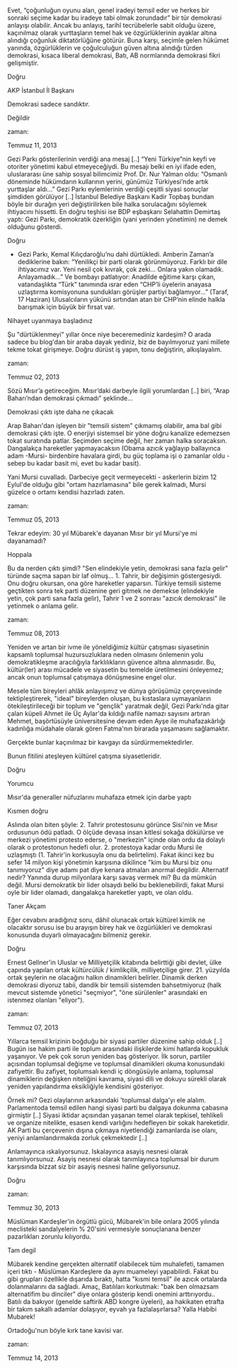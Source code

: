 Evet, “çoğunluğun oyunu alan, genel 
iradeyi temsil eder ve herkes bir sonraki seçime kadar bu iradeye tabi 
olmak zorundadır” bir tür demokrasi anlayışı olabilir. Ancak bu anlayış,
 tarihî tecrübelerle sabit olduğu üzere, kaçınılmaz olarak yurttaşların 
temel hak ve özgürlüklerinin ayaklar altına alındığı çoğunluk 
diktatörlüğüne götürür. Buna karşı, seçimle gelen hükümet yanında, 
özgürlüklerin ve çoğulculuğun güven altına alındığı türden demokrasi, 
kısaca liberal demokrasi, Batı, AB normlarında demokrasi fikri 
gelişmiştir. 

Doğru

AKP İstanbul İl Başkanı 

Demokrasi sadece sandıktır.

Değildir









zaman:

Temmuz 11, 2013










Gezi Parkı gösterilerinin verdiği ana mesaj [..] “Yeni Türkiye”nin keyfi ve otoriter 
yönetimi kabul etmeyeceğiydi. Bu mesajı belki en iyi ifade eden, 
uluslararası üne sahip sosyal bilimcimiz Prof. Dr. Nur Yalman oldu: 
“Osmanlı döneminde hükümdarın kullarının yerini, günümüz Türkiyesi’nde 
artık yurttaşlar aldı…” Gezi Parkı eylemlerinin verdiği çeşitli siyasi sonuçlar şimdiden görülüyor [..] İstanbul Belediye Başkanı Kadir Topbaş 
bundan böyle bir durağın yeri değiştirilirken bile halka sorulacağını 
söylemek ihtiyacını hissetti. En doğru teşhisi ise BDP eşbaşkanı 
Selahattin Demirtaş yaptı: Gezi Parkı, demokratik özerkliğin (yani 
yerinden yönetimin) ne demek olduğunu gösterdi.

Doğru

* Gezi Parkı, Kemal Kılıçdaroğlu’nu dahi 
dürtükledi. Amberin Zaman’a dediklerine bakın: “Yenilikçi bir parti 
olarak görünmüyoruz. Farklı bir dile ihtiyacımız var. Yeni nesil çok 
kıvrak, çok zeki… Onlara yakın olamadık. Anlayamadık…” Ve bombayı 
patlatıyor: Anadilde eğitime karşı çıkan, vatandaşlıkta “Türk” tanımında
 ısrar eden “CHP’li üyelerin anayasa uzlaştırma komisyonuna sundukları 
görüşler partiyi bağlamıyor…” (Taraf, 17 Haziran) Ulusalcıların yükünü 
sırtından atan bir CHP’nin elinde halkla barışmak için büyük bir fırsat 
var. 

Nihayet uyanmaya başladınız 

Şu "dürtüklenmeyi" yıllar önce niye beceremediniz kardeşim? O arada sadece bu blog'dan bir araba dayak yediniz, biz de bayılmıyoruz yani millete tekme tokat girişmeye. Doğru dürüst iş yapın, tonu değiştirin, alkışlayalım.










zaman:

Temmuz 02, 2013

Sözü Mısır’a getireceğim. Mısır’daki darbeyle ilgili yorumlardan [..]
biri, “Arap Baharı’ndan demokrasi çıkmadı” şeklinde...

Demokrasi çıktı işte daha ne çıkacak

Arap Baharı'dan işleyen bir "temsili sistem" çıkmamış olabilir, ama bal gibi demokrasi çıktı işte. O enerjiyi sistemsel bir yöne doğru kanalize edemezsen  tokat suratında patlar. Seçimden seçime değil, her zaman halka soracaksın. Dangalakça hareketler yapmayacaksın (Obama azıcık yağlayıp ballayınca adam -Mursi- birdenbire havalara girdi, bu güç toplama işi o zamanlar oldu - sebep bu kadar basit mi, evet bu kadar basit). 

Yani Mursi cuvalladı. Darbeciye geçit vermeyecekti - askerlerin bizim 12 Eylul'de olduğu gibi "ortam hazırlamasına" bile gerek kalmadı, Mursi güzelce o ortamı kendisi hazırladı zaten.  








zaman:

Temmuz 05, 2013

Tekrar edeyim: 30 yıl Mübarek'e dayanan Mısır bir yıl Mursi'ye mi dayanamadı?

Hoppala

Bu da nerden çıktı şimdi? "Sen elindekiyle yetin, demokrasi sana fazla gelir" türünde saçma sapan bir laf olmuş... 1. Tahrir, bir değişimin göstergesiydi. Onu doğru okursan, ona göre hareketler yaparsın. Türkiye temsili sisteme geçtikten sonra tek parti düzenine geri gitmek ne demekse (elindekiyle yetin, çok parti sana fazla gelir), Tahrir 1 ve 2 sonrası "azıcık demokrasi" ile yetinmek o anlama gelir.








zaman:

Temmuz 08, 2013










Yeniden ve artan bir ivme ile yöneldiğimiz kültür çatışması siyasetinin kapsamlı toplumsal huzursuzluklara neden olmasını önlemenin yolu demokratikleşme aracılığıyla farklılıkların güvence altına alınmasıdır. Bu, kültür(ler) arası mücadele ve siyasetin bu temelde üretilmesini önleyemez; ancak onun toplumsal çatışmaya dönüşmesine engel olur.

Mesele tüm bireyleri ahlâk anlayışımız ve dünya görüşümüz çerçevesinde tektipleştirerek, "ideal" bireylerden oluşan, bu kıstaslara uymayanların ötekileştirileceği bir toplum ve "gençlik" yaratmak değil, Gezi Parkı'nda gitar çalan küpeli Ahmet ile Üç Aylar'da kıldığı nafile namazı sayısını artıran Mehmet, başörtüsüyle üniversitesine devam eden Ayşe ile muhafazakârlığı kadınlığa müdahale olarak gören Fatma'nın birarada yaşamasını sağlamaktır.

Gerçekte bunlar kaçınılmaz bir kavgayı da sürdürmemektedirler.

Bunun fitilini ateşleyen kültürel çatışma siyasetleridir. 

Doğru

Yorumcu

Mısır'da generaller nüfuzlarını muhafaza etmek için darbe yaptı

Kısmen doğru

Aslında olan biten şöyle: 2. Tahrir protestosunu görünce Sisi'nin ve Mısır ordusunun ödü patladı. O ölçüde devasa insan kitlesi sokağa dökülürse ve merkezi yönetimi protesto ederse, o "merkezin" içinde olan ordu da dolaylı olarak o protestonun hedefi olur.  2. protestoya kadar ordu Mursi ile uzlaşmıştı (1. Tahrir'in korkusuyla onu da belirtelim). Fakat ikinci kez bu sefer 14 milyon kişi yönetimin karşısına dikilince "kim bu Mursi biz onu tanımıyoruz" diye adamı pat diye kenara atmaları anormal degildir. Alternatif nedir? Yanında durup milyonlara karşı savaş vermek mi? Bu da mümkün değil. Mursi demokratik bir lider olsaydı belki bu beklenebilirdi, fakat Mursi oyle bir lider olamadı, dangalakça hareketler yaptı, ve olan oldu.

Taner Akçam

Eğer cevabını aradığınız soru, dâhil olunacak ortak kültürel kimlik ne 
olacaktır sorusu ise bu arayışın birey hak ve özgürlükleri ve demokrasi 
konusunda duyarlı olmayacağını bilmeniz gerekir.  

Doğru

Ernest Gellner'in Uluslar ve Milliyetçilik kitabında belirttiği gibi devlet, ülke çapında yapılan  ortak kültürcülük / kimlikçilik, milliyetçilige girer. 21. yüzyılda ortak şeylerin ne olacağını halkın dinamikleri belirler. Dinamik derken demokrasi diyoruz tabii, dandik bir temsili sistemden bahsetmiyoruz (halk mevcut sistemde yönetici "seçmiyor", "öne sürülenler" arasındaki en istenmez olanları "eliyor").








zaman:

Temmuz 07, 2013










Yıllarca temsil krizinin boğduğu bir siyasi partiler düzenine sahip olduk [..] Bugün ise hakim parti ile toplum arasındaki ilişkilerde kimi hatlarda kopukluk yaşanıyor. Ve pek çok sorun yeniden baş gösteriyor. İlk
 sorun, partiler açısından toplumsal değişme ve toplumsal dinamikleri 
okuma konusundaki zafiyettir. Bu zafiyet, toplumsalı kendi iç döngüsüyle
 anlama, toplumsal dinamiklerin değişken niteliğini kavrama, siyasi dili
 ve dokuyu sürekli olarak yeniden yapılandırma eksikliğiyle kendisini 
gösteriyor.

Örnek mi? Gezi olaylarının arkasındaki 
'toplumsal dalga'yı ele alalım. Parlamentoda temsil edilen hangi siyasi 
parti bu dalgaya dokunma çabasına girmiştir [..] Siyasi iktidar açısından yaşanan temel olarak tepkisel, 
tehlikeli ve organize nitelikte, esasen kendi varlığını hedefleyen bir 
sokak hareketidir. AK Parti bu çerçevenin dışına çıkmaya niyetlendiği 
zamanlarda ise olanı, yeniyi anlamlandırmakda zorluk çekmektedir [..]

Anlamayınca ıskalıyorsunuz. Iskalayınca asayiş nesnesi olarak tanımlıyorsunuz. Asayiş nesnesi olarak tanımlayınca toplumsal bir durum karşısında bizzat siz bir asayiş nesnesi haline geliyorsunuz.

Doğru








zaman:

Temmuz 30, 2013










Müslüman Kardeşler'in örgütlü gücü, Mübarek'in bile onlara 2005 yılında
 meclisteki sandalyelerin % 20'sini vermesiyle sonuçlanana benzer 
pazarlıkları zorunlu kılıyordu.

Tam degil

Mübarek kendine gerçekten alternatif olabilecek tüm muhalefeti, tamamen içeri tıktı - Müslüman Kardeşlere da aynı muameleyi yapabilirdi. Fakat bu gibi grupları özellikle dışarıda bıraktı, hatta "kısmi temsil" ile azıcık ortalarda dolanmalarını da sağladı. Amaç, Batılıları korkutmak: "bak ben olmazsam alternatifim bu dinciler" diye onlara gösterip kendi onemini arttırıyordu.. Batılı da bakıyor (genelde saftirik ABD kongre üyeleri), aa hakikaten etrafta bir takım sakallı adamlar dolaşıyor, eyvah ya fazlalaşırlarsa? Yalla Habibi Mubarek!

Ortadoğu'nun böyle kırk tane kavisi var. 








zaman:

Temmuz 14, 2013










